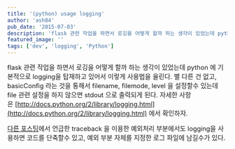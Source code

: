 ```yaml
---
title: '(python) usage logging'
author: 'ash84'
pub_date: '2015-07-03'
description: 'flask 관련 작업을 하면서 로깅을 어떻게 할까 하는 생각이 있었는데 python 에 기본적으로 logging을 탑재하고 있어서 이렇게 사용법을 올린다. 별 다른 건 없고, basicConfig 라는 것을 통해서 filename, filemode, level 을 설정할수 있는데 file 관련 설정을 하지 않으면 stdout 으로 출력되게 된다. 자세한 사항은 [http://docs.python.org/2/library/logging.html](http://docs.pytho'
featured_image: ''
tags: ['dev', 'logging', 'Python']
---
```



<span style="font-size: 11pt;">flask 관련 작업을 하면서 로깅을 어떻게 할까 하는 생각이 있었는데 python 에 기본적으로 logging을 탑재하고 있어서 이렇게 사용법을 올린다. 별 다른 건 없고, basicConfig 라는 것을 통해서 filename, filemode, level 을 설정할수 있는데 file 관련 설정을 하지 않으면 stdout 으로 출력되게 된다. 자세한 사항은 [http://docs.python.org/2/library/logging.html](http://docs.python.org/2/library/logging.html) 에서 확인하자. </span>

<span style="font-size: 11pt;">  
</span>

<script src="https://gist.github.com/AhnSeongHyun/7302721.js"></script>

<span style="font-size: 11pt;"></span><span style="font-size: 11pt;">[다른 포스팅](http://lab.ash84.net/1047)에서 언급한 traceback 을 이용한 예외처리 부분에서도 logging을 사용하면 코드를 단축할수 있고, 예외 부분 자체를 지정한 로그 파일에 남길수가 있다. </span>

<script src="https://gist.github.com/AhnSeongHyun/7313062.js"></script>



